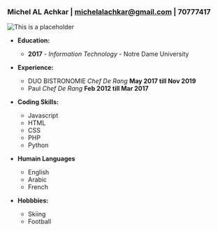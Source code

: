 ### Michel AL Achkar | michelalachkar@gmail.com | 70777417

![This is a placeholder](https://via.placeholder.com/150)

- **Education:**

  - **2017** - _Information Technology_ - Notre Dame University

- **Experience:**

  - DUO BISTRONOMIE _Chef De Rang_ **May 2017 till Nov 2019**
  - Paul _Chef De Rang_ **Feb 2012 till Mar 2017**

- **Coding Skills:**

  - Javascript
  - HTML
  - CSS
  - PHP
  - Python

- **Humain Languages**

  - English
  - Arabic
  - French

- **Hobbbies:**

  - Skiing
  - Football
